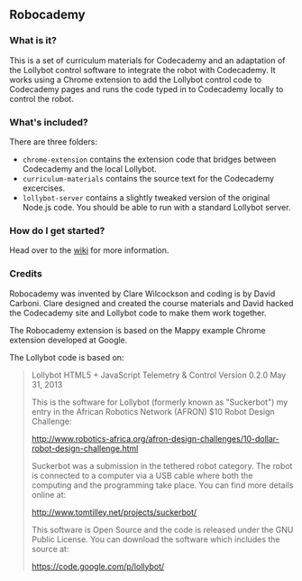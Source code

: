 Robocademy
----------

### What is it?

This is a set of curriculum materials for Codecademy and an adaptation of the Lollybot control software to integrate the robot with Codecademy. 
It works using a Chrome extension to add the Lollybot control code to Codecademy pages and runs
the code typed in to Codecademy locally to control the robot.

### What's included?

There are three folders:
 - `chrome-extension` contains the extension code that bridges between Codecademy and the local Lollybot.
 - `curriculum-materials` contains the source text for the Codecademy excercises.
 - `lollybot-server` contains a slightly tweaked version of the original Node.js code. You should be able to run with a standard Lollybot server. 

### How do I get started?
 
Head over to the [wiki](../../wiki) for more information.
 
### Credits

Robocademy was invented by Clare Wilcockson and coding is by David Carboni. 
Clare designed and created the course materials and David hacked the Codecademy site and Lollybot code to make them work together.

The Robocademy extension is based on the Mappy example Chrome extension developed at Google.

The Lollybot code is based on:

> Lollybot HTML5 + JavaScript Telemetry & Control 
> Version 0.2.0
> May 31, 2013
> 
> This is the software for Lollybot (formerly known as "Suckerbot") my
> entry in the African Robotics Network (AFRON) $10 Robot Design
> Challenge:
> 
> http://www.robotics-africa.org/afron-design-challenges/10-dollar-robot-design-challenge.html
> 
> Suckerbot was a submission in the tethered robot category.  The robot
> is connected to a computer via a USB cable where both the computing
> and the programming take place.  You can find more details online at: 
> 
> http://www.tomtilley.net/projects/suckerbot/ 
> 
> This software is Open Source and the code is released under the GNU
> Public License. You can download the software which includes the source at:
> 
> https://code.google.com/p/lollybot/

